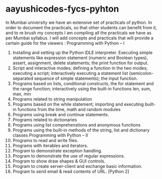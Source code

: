 # aayushicodes-fycs-pyhton
In Mumbai university we have an extensive set of practicals of python. In order to document the practicals, so that other students can benefit from it, and to re brush my concepts I am compiling all the practicals we have as per Mumbai syllabus.  I will add concepts and practicals that  will provide a certain guide for the viewers :
Programming with Python – I
1. Installing and setting up the Python IDLE interpreter. Executing simple statements like expression statement (numeric and Boolean types), assert, assignment, delete statements; the print function for output.
 2. Script and interactive modes; defining a function in the two modes; executing a script; interactively executing a statement list (semicolon-separated sequence of simple statements); the input function.
 3. Programs based on lists, conditional constructs, the for statement and the range function; interactively using the built-in functions len, sum, max, min
 4. Programs related to string manipulation 
 5. Programs based on the while statement; importing and executing built-in functions from the time, math and random modules
 6. Programs using break and continue statements.
 7. Programs related to dictionaries 
 8. Programs using list comprehenstions and anonymous functions 
 9. Programs using the built-in methods of the string, list and dictionary classes 
 Programming with Python – II
 1. Programs to read and write files.
 2. Programs with iterables and iterators. 
 3. Program to demonstrate exception handling. 
 4. Program to demonstrate the use of regular expressions. 
 5. Program to show draw shapes &amp; GUI controls. 
 6. Program to create server-client and exchange basic information. 
 7. Program to send email &amp; read contents of URL. [Python 2]
